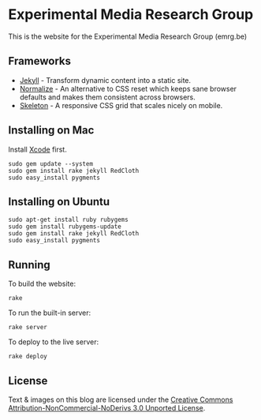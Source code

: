 Experimental Media Research Group
=================================
This is the website for the Experimental Media Research Group (emrg.be)

Frameworks
----------
* [Jekyll][] - Transform dynamic content into a static site.
* [Normalize][] - An alternative to CSS reset which keeps sane browser defaults and makes them consistent across browsers.
* [Skeleton][] - A responsive CSS grid that scales nicely on mobile.

Installing on Mac
-----------------
Install [Xcode][] first.

    sudo gem update --system
    sudo gem install rake jekyll RedCloth
    sudo easy_install pygments

Installing on Ubuntu
--------------------

    sudo apt-get install ruby rubygems
    sudo gem install rubygems-update
    sudo gem install rake jekyll RedCloth
    sudo easy_install pygments

Running
-------
To build the website:

    rake

To run the built-in server:

    rake server
    
To deploy to the live server:

    rake deploy

License
-------
Text & images on this blog are licensed under the [Creative Commons Attribution-NonCommercial-NoDerivs 3.0 Unported License][cc].

[Jekyll]: http://github.com/mojombo/jekyll
[Normalize]: https://github.com/jonathantneal/normalize.css
[Skeleton]: http://www.getskeleton.com/
[Xcode]: http://itunes.apple.com/us/app/xcode/id422352214
[cc]: http://creativecommons.org/licenses/by-nc-nd/3.0/